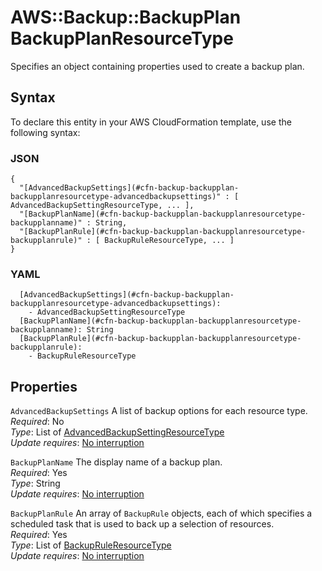 # AWS::Backup::BackupPlan BackupPlanResourceType<a name="aws-properties-backup-backupplan-backupplanresourcetype"></a>

Specifies an object containing properties used to create a backup plan\.

## Syntax<a name="aws-properties-backup-backupplan-backupplanresourcetype-syntax"></a>

To declare this entity in your AWS CloudFormation template, use the following syntax:

### JSON<a name="aws-properties-backup-backupplan-backupplanresourcetype-syntax.json"></a>

```
{
  "[AdvancedBackupSettings](#cfn-backup-backupplan-backupplanresourcetype-advancedbackupsettings)" : [ AdvancedBackupSettingResourceType, ... ],
  "[BackupPlanName](#cfn-backup-backupplan-backupplanresourcetype-backupplanname)" : String,
  "[BackupPlanRule](#cfn-backup-backupplan-backupplanresourcetype-backupplanrule)" : [ BackupRuleResourceType, ... ]
}
```

### YAML<a name="aws-properties-backup-backupplan-backupplanresourcetype-syntax.yaml"></a>

```
  [AdvancedBackupSettings](#cfn-backup-backupplan-backupplanresourcetype-advancedbackupsettings):
    - AdvancedBackupSettingResourceType
  [BackupPlanName](#cfn-backup-backupplan-backupplanresourcetype-backupplanname): String
  [BackupPlanRule](#cfn-backup-backupplan-backupplanresourcetype-backupplanrule):
    - BackupRuleResourceType
```

## Properties<a name="aws-properties-backup-backupplan-backupplanresourcetype-properties"></a>

`AdvancedBackupSettings` <a name="cfn-backup-backupplan-backupplanresourcetype-advancedbackupsettings"></a>
A list of backup options for each resource type\.  
_Required_: No  
_Type_: List of [AdvancedBackupSettingResourceType](aws-properties-backup-backupplan-advancedbackupsettingresourcetype.md)  
_Update requires_: [No interruption](https://docs.aws.amazon.com/AWSCloudFormation/latest/UserGuide/using-cfn-updating-stacks-update-behaviors.html#update-no-interrupt)

`BackupPlanName` <a name="cfn-backup-backupplan-backupplanresourcetype-backupplanname"></a>
The display name of a backup plan\.  
_Required_: Yes  
_Type_: String  
_Update requires_: [No interruption](https://docs.aws.amazon.com/AWSCloudFormation/latest/UserGuide/using-cfn-updating-stacks-update-behaviors.html#update-no-interrupt)

`BackupPlanRule` <a name="cfn-backup-backupplan-backupplanresourcetype-backupplanrule"></a>
An array of `BackupRule` objects, each of which specifies a scheduled task that is used to back up a selection of resources\.  
_Required_: Yes  
_Type_: List of [BackupRuleResourceType](aws-properties-backup-backupplan-backupruleresourcetype.md)  
_Update requires_: [No interruption](https://docs.aws.amazon.com/AWSCloudFormation/latest/UserGuide/using-cfn-updating-stacks-update-behaviors.html#update-no-interrupt)
